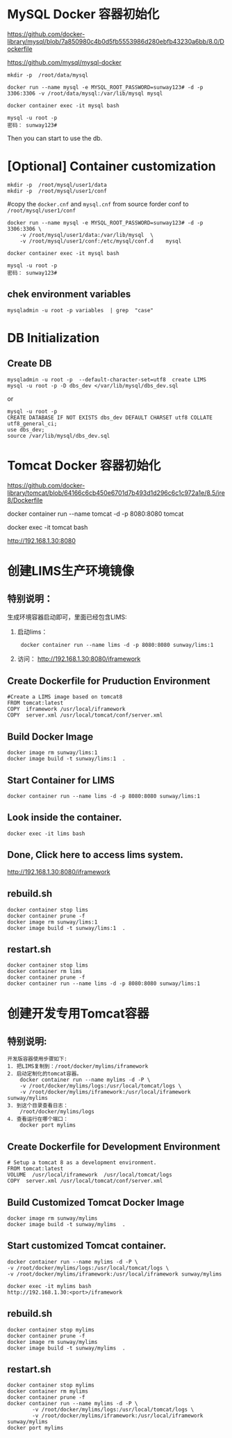 
MySQL Docker 容器初始化
==

https://github.com/docker-library/mysql/blob/7a850980c4b0d5fb5553986d280ebfb43230a6bb/8.0/Dockerfile

https://github.com/mysql/mysql-docker
	
	mkdir -p  /root/data/mysql

	docker run --name mysql -e MYSQL_ROOT_PASSWORD=sunway123# -d -p 3306:3306 -v /root/data/mysql:/var/lib/mysql mysql
	 
	docker container exec -it mysql bash

	mysql -u root -p 
	密码： sunway123#
Then you can start to use the db.

[Optional] Container customization
====

	mkdir -p  /root/mysql/user1/data
	mkdir -p  /root/mysql/user1/conf
	
#copy the ```docker.cnf```  and  ```mysql.cnf```  from  source forder conf to  ```/root/mysql/user1/conf```

	docker run --name mysql -e MYSQL_ROOT_PASSWORD=sunway123# -d -p 3306:3306 \
	    -v /root/mysql/user1/data:/var/lib/mysql  \
	    -v /root/mysql/user1/conf:/etc/mysql/conf.d    mysql
	 
	docker container exec -it mysql bash

	mysql -u root -p 
	密码： sunway123#

chek environment variables
---
	mysqladmin -u root -p variables  | grep  "case"
	
DB Initialization
====

Create DB
--
	mysqladmin -u root -p  --default-character-set=utf8  create LIMS
	mysql -u root -p -D dbs_dev </var/lib/mysql/dbs_dev.sql
	
or

	mysql -u root -p 
	CREATE DATABASE IF NOT EXISTS dbs_dev DEFAULT CHARSET utf8 COLLATE utf8_general_ci;
	use dbs_dev;
	source /var/lib/mysql/dbs_dev.sql


Tomcat Docker 容器初始化
==
https://github.com/docker-library/tomcat/blob/64166c6cb450e6701d7b493d1d296c6c1c972a1e/8.5/jre8/Dockerfile

docker container run --name tomcat -d -p 8080:8080 tomcat

docker exec -it tomcat bash

http://192.168.1.30:8080



创建LIMS生产环境镜像
===
特别说明：
---
生成环境容器启动即可，里面已经包含LIMS:
	 
1. 启动lims：

		docker container run --name lims -d -p 8080:8080 sunway/lims:1 		 
2. 访问：
<http://192.168.1.30:8080/iframework>

Create Dockerfile for Pruduction Environment
----
	#Create a LIMS image based on tomcat8
	FROM tomcat:latest
	COPY  iframework /usr/local/iframework
	COPY  server.xml /usr/local/tomcat/conf/server.xml

Build Docker Image
---	
	docker image rm sunway/lims:1	
	docker image build -t sunway/lims:1  . 
	
Start Container for LIMS
----
	docker container run --name lims -d -p 8080:8080 sunway/lims:1  
Look inside the container.
--
	docker exec -it lims bash
Done, Click here to access lims system.
--
http://192.168.1.30:8080/iframework


rebuild.sh
--
	docker container stop lims
	docker container prune -f
	docker image rm sunway/lims:1
	docker image build -t sunway/lims:1  .

restart.sh
--
	docker container stop lims
	docker container rm lims
	docker container prune -f
	docker container run --name lims -d -p 8080:8080 sunway/lims:1

创建开发专用Tomcat容器
===	
特别说明:
--
	开发版容器使用步骤如下:
	1. 把LIMS复制到：/root/docker/mylims/iframework
	2. 启动定制化的tomcat容器。
		docker container run --name mylims -d -P \
		-v /root/docker/mylims/logs:/usr/local/tomcat/logs \
		-v /root/docker/mylims/iframework:/usr/local/iframework sunway/mylims 	
	3. 到这个目录查看日志： 
		/root/docker/mylims/logs
	4. 查看运行在哪个端口：  
		docker port mylims
	

Create Dockerfile for Development Environment
----
	# Setup a tomcat 8 as a development environment.
	FROM tomcat:latest
	VOLUME  /usr/local/iframework  /usr/local/tomcat/logs 
	COPY  server.xml /usr/local/tomcat/conf/server.xml

Build Customized Tomcat Docker Image 
---	
	docker image rm sunway/mylims
	docker image build -t sunway/mylims  . 
	
	
Start customized Tomcat container.
----
	docker container run --name mylims -d -P \
	-v /root/docker/mylims/logs:/usr/local/tomcat/logs \
	-v /root/docker/mylims/iframework:/usr/local/iframework sunway/mylims 
	
	docker exec -it mylims bash
	http://192.168.1.30:<port>/iframework


rebuild.sh
--
	docker container stop mylims
	docker container prune -f
	docker image rm sunway/mylims
	docker image build -t sunway/mylims  .


restart.sh
-- 
	docker container stop mylims
	docker container rm mylims
	docker container prune -f
	docker container run --name mylims -d -P \
			-v /root/docker/mylims/logs:/usr/local/tomcat/logs \
			-v /root/docker/mylims/iframework:/usr/local/iframework sunway/mylims
	docker port mylims


